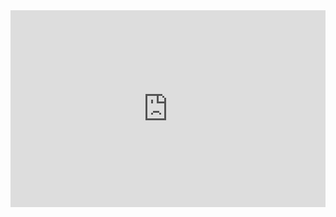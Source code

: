 <iframe width="100%" height="315" src="https://www.youtube.com/embed/RQREtoAbloo" title="YouTube video player" frameborder="0" allow="accelerometer; autoplay; clipboard-write; encrypted-media; gyroscope; picture-in-picture" allowfullscreen></iframe>